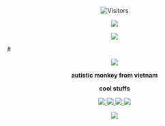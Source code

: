 

<p align="center">
  <img alt="Visitors" src="https://komarev.com/ghpvc/?username=chocopie69&style=flat&labelColor=black&logo=github&label=Profile+Views&color=0d8ce0"/>
</p>

<p align="center">
  <img src="https://i.imgur.com/52yl2JN.png">
</p>

<p align="center">
  <img src="https://i.imgur.com/XH10Uy7.gif" />
</p>
#
<p align="center">
  <img src="https://discord.c99.nl/widget/theme-1/965086099120742440.png" />
</p>
<p align="center">
<b>autistic monkey from vietnam</b>
</p>
<p align="center">
<b>cool stuffs</b>
</p>

<p align="center">
  <a href="https://youtube.com/chocopiepogger"><img src="https://img.shields.io/badge/YouTube-FF0000?style=for-the-badge&logo=youtube&logoColor=white" />                                                                                                                                    </a>
  <a href="https://osu.ppy.sh/users/17872227"><img src="https://img.shields.io/badge/Osu!-FF66AA?style=for-the-badge&logo=osu!&logoColor=white" />                                                                                                                                    </a>
  <a href="https://www.reddit.com/user/ChocoPiePogger"><img src="https://img.shields.io/badge/Reddit-FF4500?style=for-the-badge&logo=reddit&logoColor=white" />                                                                                                                                    </a>
  <a href="https://steamcommunity.com/id/ch0c0p13/"><img src="https://img.shields.io/badge/Steam-000000?style=for-the-badge&logo=steam&logoColor=white" />

<p align="center">
  <img src="https://github-readme-stats.vercel.app/api?username=chocopie69&show_icons=true&theme=algolia&hide_title=true&count_private=true" />
</p>
